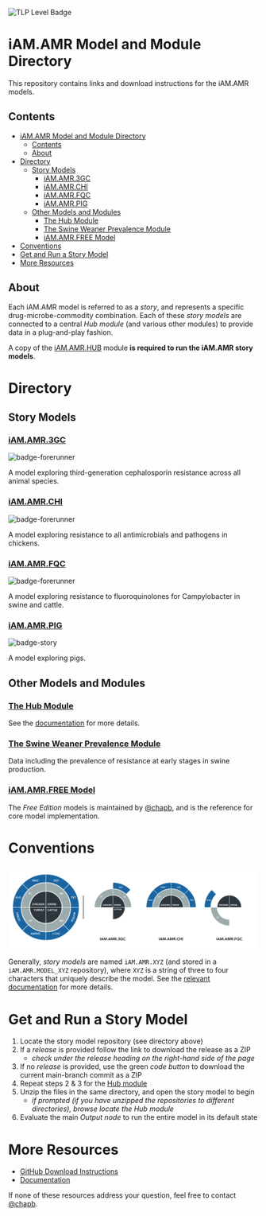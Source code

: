 ![TLP Level Badge](https://img.shields.io/badge/TLP-WHITE-white)

# iAM.AMR Model and Module Directory

This repository contains links and download instructions for the iAM.AMR models. 


## Contents

- [iAM.AMR Model and Module Directory](#iamamr-model-and-module-directory)
  - [Contents](#contents)
  - [About](#about)
- [Directory](#directory)
  - [Story Models](#story-models)
    - [iAM.AMR.3GC](#iamamr3gc)
    - [iAM.AMR.CHI](#iamamrchi)
    - [iAM.AMR.FQC](#iamamrfqc)
    - [iAM.AMR.PIG](#iamamrpig)
  - [Other Models and Modules](#other-models-and-modules)
    - [The Hub Module](#the-hub-module)
    - [The Swine Weaner Prevalence Module](#the-swine-weaner-prevalence-module)
    - [iAM.AMR.FREE Model](#iamamrfree-model)
- [Conventions](#conventions)
- [Get and Run a Story Model](#get-and-run-a-story-model)
- [More Resources](#more-resources)


## About

Each iAM.AMR model is referred to as a *story*, and represents a specific drug-microbe-commodity combination. Each of these *story models* are connected to a central *Hub module* (and various other modules) to provide data in a plug-and-play fashion.

A copy of the [iAM.AMR.HUB](https://goto.iam.amr.pub/repo-hub) module **is required to run the iAM.AMR story models**.



# Directory

## Story Models

### [iAM.AMR.3GC](https://github.com/iAM-AMR/iAM.AMR.MODEL_3GC)

![badge-forerunner](https://img.shields.io/badge/model-forerunner-blue)

A model exploring third-generation cephalosporin resistance across all animal species.


### [iAM.AMR.CHI](https://github.com/iAM-AMR/iAM.AMR.MODEL_CHI)

![badge-forerunner](https://img.shields.io/badge/model-forerunner-blue)

A model exploring resistance to all antimicrobials and pathogens in chickens.


### [iAM.AMR.FQC](https://github.com/iAM-AMR/iAM.AMR.MODEL_FQC)

![badge-forerunner](https://img.shields.io/badge/model-forerunner-blue)

A model exploring resistance to fluoroquinolones for Campylobacter in swine and cattle.


### [iAM.AMR.PIG](https://github.com/iAM-AMR/iAM.AMR.MODEL_PIG)

![badge-story](https://img.shields.io/badge/model-story-yellow)

A model exploring pigs.



## Other Models and Modules

### [The Hub Module](https://goto.iam.amr.pub/repo-hub)

See the [documentation](https://goto.iam.amr.pub/docs_model_framework) for more details.

### [The Swine Weaner Prevalence Module](https://github.com/iAM-AMR/iAM.AMR.MOD_swine_weaner_prev)

Data including the prevalence of resistance at early stages in swine production.

### [iAM.AMR.FREE Model](https://github.com/iAM-AMR/iAM.AMR.MODEL_FREE)

The *Free Edition* models is maintained by [@chapb](https://goto.amr.pub/chapb), and is the reference for core model implementation.



# Conventions

![Model Status](assets/model_status.png)

Generally, *story models* are named `iAM.AMR.XYZ` (and stored in a `iAM.AMR.MODEL_XYZ` repository), where `XYZ` is a string of three to four characters that uniquely describe the model. See the [relevant documentation](https://goto.iam.amr.pub/docs_model_framework) for more details.



# Get and Run a Story Model

1. Locate the story model repository (see directory above) 
1. If a *release* is provided follow the link to download the release as a ZIP
   - *check under the *release* heading on the right-hand side of the page* 
1. If no *release* is provided, use the green *code button* to download the current main-branch commit as a ZIP
1. Repeat steps 2 & 3 for the [Hub module](https://goto.iam.amr.pub/repo-hub)
1. Unzip the files in the same directory, and open the story model to begin
   - *if prompted (if you have unzipped the repositories to different directories), browse locate the Hub module*
1. Evaluate the main *Output node* to run the entire model in its default state



# More Resources

- [GitHub Download Instructions](https://goto.iam.amr.pub/gh-start-here-github)
- [Documentation](https://goto.iam.amr.pub/docs)

If none of these resources address your question, feel free to contact [@chapb](https://goto.amr.pub/chapb).

